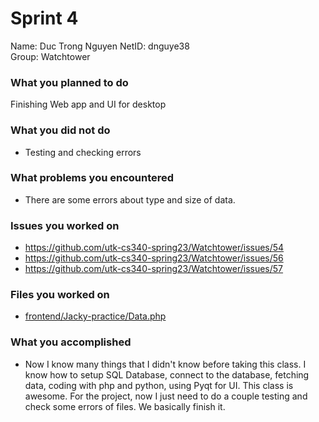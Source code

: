 # Sprint 4

Name: Duc Trong Nguyen 
NetID: dnguye38  
Group: Watchtower  

### What you planned to do

Finishing Web app and UI for desktop

### What you did not do

- Testing and checking errors

### What problems you encountered

- There are some errors about type and size of data.

### Issues you worked on

- https://github.com/utk-cs340-spring23/Watchtower/issues/54
- https://github.com/utk-cs340-spring23/Watchtower/issues/56
- https://github.com/utk-cs340-spring23/Watchtower/issues/57

### Files you worked on
- [frontend/Jacky-practice/Data.php](https://github.com/utk-cs340-spring23/Watchtower/blob/sprint4/frontend/Jacky-practice/Data.php)

### What you accomplished
- Now I know many things that I didn't know before taking this class. I know how to setup SQL Database, connect to the database, fetching data, coding with php and python, using Pyqt for UI.
  This class is awesome. For the project, now I just need to do a couple testing and check some errors of files. We basically finish it.